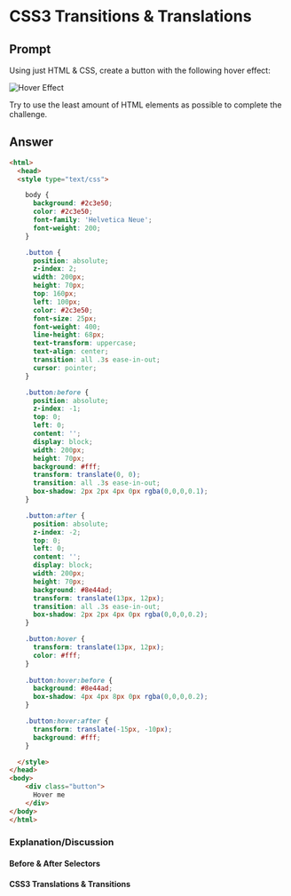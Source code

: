 # CSS3 Transitions & Translations

## Prompt

Using just HTML & CSS, create a button with the following hover effect:

![Hover Effect](https://cloud.githubusercontent.com/assets/856935/22663649/9dbd322e-ec6a-11e6-9c86-a70a9eca6560.gif)

Try to use the least amount of HTML elements as possible to complete the challenge.

## Answer

```html
<html>
  <head>
  <style type="text/css">

    body {
      background: #2c3e50;
      color: #2c3e50;
      font-family: 'Helvetica Neue';
      font-weight: 200;
    }

    .button {
      position: absolute;
      z-index: 2;
      width: 200px;
      height: 70px;
      top: 160px;
      left: 100px;
      color: #2c3e50;
      font-size: 25px;
      font-weight: 400;
      line-height: 68px;
      text-transform: uppercase;
      text-align: center;
      transition: all .3s ease-in-out;
      cursor: pointer;
    }

    .button:before {
      position: absolute;
      z-index: -1;
      top: 0;
      left: 0;
      content: '';
      display: block;
      width: 200px;
      height: 70px;
      background: #fff;
      transform: translate(0, 0);
      transition: all .3s ease-in-out;
      box-shadow: 2px 2px 4px 0px rgba(0,0,0,0.1);
    }

    .button:after {
      position: absolute;
      z-index: -2;
      top: 0;
      left: 0;
      content: '';
      display: block;
      width: 200px;
      height: 70px;
      background: #8e44ad;
      transform: translate(13px, 12px);
      transition: all .3s ease-in-out;
      box-shadow: 2px 2px 4px 0px rgba(0,0,0,0.2);
    }

    .button:hover {
      transform: translate(13px, 12px);
      color: #fff;
    }
 
    .button:hover:before {
      background: #8e44ad;
      box-shadow: 4px 4px 8px 0px rgba(0,0,0,0.2);
    }

    .button:hover:after {
      transform: translate(-15px, -10px);
      background: #fff;
    }

  </style>
</head>
<body>
    <div class="button">
      Hover me
    </div>
</body>
</html>
```


### Explanation/Discussion

#### Before & After Selectors

#### CSS3 Translations & Transitions